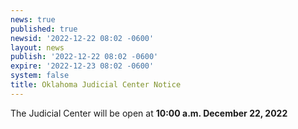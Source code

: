 ```yaml
---
news: true
published: true
newsid: '2022-12-22 08:02 -0600'
layout: news
publish: '2022-12-22 08:02 -0600'
expire: '2022-12-23 08:02 -0600'
system: false
title: Oklahoma Judicial Center Notice
---
```

The Judicial Center will be open at **10:00 a.m. December 22, 2022**